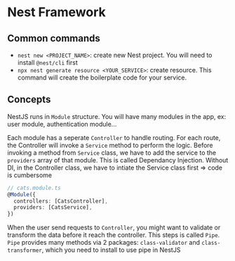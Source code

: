 # Nest Framework

## Common commands

- `nest new <PROJECT_NAME>`: create new Nest project. You will need to install `@nest/cli` first
- `npx nest generate resource <YOUR_SERVICE>`: create resource. This command will create the boilerplate code for your service.

## Concepts

NestJS runs in `Module` structure. You will have many modules in the app, ex: user module, authentication module...

Each module has a seperate `Controller` to handle routing. For each route, the Controller will invoke a `Service` method to perform the logic. Before invoking a method from `Service` class, we have to add the service to the `providers` array of that module. This is called Dependancy Injection. Without DI, in the Controller class, we have to intiate the Service class first => code is cumbersome

```ts
// cats.module.ts
@Module({
  controllers: [CatsController],
  providers: [CatsService],
})
```

When the user send requests to `Controller`, you might want to validate or transform the data before it reach the controller. This steps is called `Pipe`. `Pipe` provides many methods via 2 packages: `class-validator` and `class-transformer`, which you need to install to use pipe in NestJS


